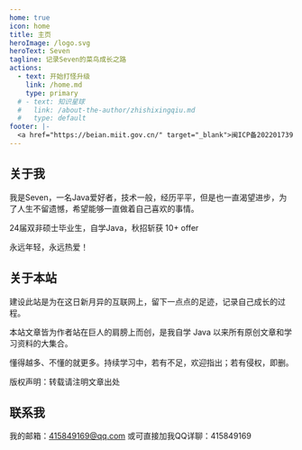 ```yaml
---
home: true
icon: home
title: 主页
heroImage: /logo.svg
heroText: Seven
tagline: 记录Seven的菜鸟成长之路
actions:
  - text: 开始打怪升级
    link: /home.md
    type: primary
  # - text: 知识星球
  #   link: /about-the-author/zhishixingqiu.md
  #   type: default
footer: |-
  <a href="https://beian.miit.gov.cn/" target="_blank">闽ICP备2022017393号</a> | 主题: <a href="https://vuepress-theme-hope.github.io/v2/" target="_blank">VuePress Theme Hope</a>
---
```



## 关于我

我是Seven，一名Java爱好者，技术一般，经历平平，但是也一直渴望进步，为了人生不留遗憾，希望能够一直做着自己喜欢的事情。

24届双非硕士毕业生，自学Java，秋招斩获 10+ offer

永远年轻，永远热爱！

## 关于本站
建设此站是为在这日新月异的互联网上，留下一点点的足迹，记录自己成长的过程。

本站文章皆为作者站在巨人的肩膀上而创，是我自学 Java 以来所有原创文章和学习资料的大集合。

懂得越多、不懂的就更多。持续学习中，若有不足，欢迎指出；若有侵权，即删。

版权声明：转载请注明文章出处

## 联系我
我的邮箱：415849169@qq.com
或可直接加我QQ详聊：415849169

